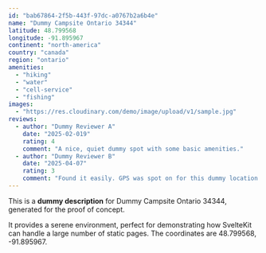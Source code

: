 ```yaml
---
id: "bab67864-2f5b-443f-97dc-a0767b2a6b4e"
name: "Dummy Campsite Ontario 34344"
latitude: 48.799568
longitude: -91.895967
continent: "north-america"
country: "canada"
region: "ontario"
amenities:
  - "hiking"
  - "water"
  - "cell-service"
  - "fishing"
images:
  - "https://res.cloudinary.com/demo/image/upload/v1/sample.jpg"
reviews:
  - author: "Dummy Reviewer A"
    date: "2025-02-019"
    rating: 4
    comment: "A nice, quiet dummy spot with some basic amenities."
  - author: "Dummy Reviewer B"
    date: "2025-04-07"
    rating: 3
    comment: "Found it easily. GPS was spot on for this dummy location."
---
```


This is a **dummy description** for Dummy Campsite Ontario 34344, generated for the proof of concept.

It provides a serene environment, perfect for demonstrating how SvelteKit can handle a large number of static pages. The coordinates are 48.799568, -91.895967.
